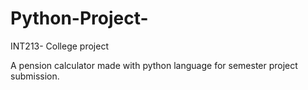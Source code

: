 # Python-Project-
INT213- College project

A pension calculator made with python language for semester project submission.
